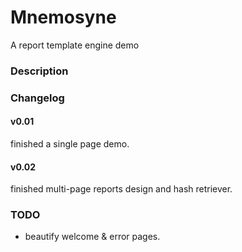 # Mnemosyne

A report template engine demo

### Description

### Changelog

#### v0.01

finished a single page demo.

#### v0.02

finished multi-page reports design and hash retriever.

### TODO

- beautify welcome & error pages.
